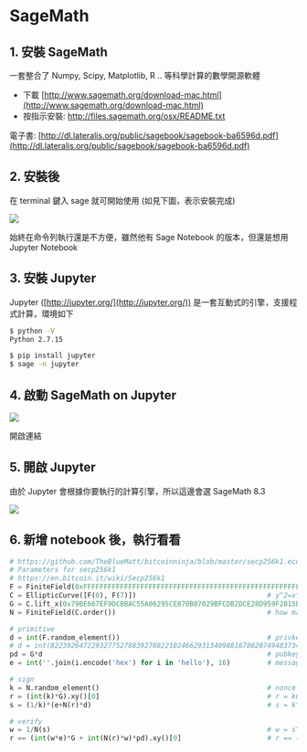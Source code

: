 # SageMath


## 1. 安裝 SageMath

一套整合了 Numpy, Scipy, Matplotlib, R .. 等科學計算的數學開源軟體

- 下載 [http://www.sagemath.org/download-mac.html](http://www.sagemath.org/download-mac.html)
- 按指示安裝: http://files.sagemath.org/osx/README.txt

電子書: [http://dl.lateralis.org/public/sagebook/sagebook-ba6596d.pdf](http://dl.lateralis.org/public/sagebook/sagebook-ba6596d.pdf)


## 2. 安裝後

在 terminal 鍵入 sage 就可開始使用 (如見下圖，表示安裝完成)

![](https://cl.ly/6bfaeadb4204/Image%2525202019-11-20%252520at%25252012.48.22%252520PM.png)

始終在命令列執行還是不方便，雖然他有 Sage Notebook 的版本，但還是想用 Jupyter Notebook


## 3. 安裝 Jupyter

Jupyter ([http://jupyter.org/](http://jupyter.org/)) 是一套互動式的引擎，支援程式計算，環境如下

```bash
$ python -V
Python 2.7.15

$ pip install jupyter
$ sage -n jupyter
```

## 4. 啟動 SageMath on Jupyter

![](https://cl.ly/965be22fe00a/Image%2525202019-11-20%252520at%25252012.50.40%252520PM.png)

開啟連結

## 5. 開啟 Jupyter

由於 Jupyter 會根據你要執行的計算引擎，所以這邊會選 SageMath 8.3

![](https://cl.ly/fe37fc7081bc/Image%2525202019-11-20%252520at%25252012.51.33%252520PM.png)

## 6. 新增 notebook 後，執行看看

```python
# https://github.com/TheBlueMatt/bitcoinninja/blob/master/secp256k1.ecdsa.sage
# Parameters for secp256k1
# https://en.bitcoin.it/wiki/Secp256k1
F = FiniteField(0xFFFFFFFFFFFFFFFFFFFFFFFFFFFFFFFFFFFFFFFFFFFFFFFFFFFFFFFEFFFFFC2F)
C = EllipticCurve([F(0), F(7)])                                # y^2=x^3+ax+b
G = C.lift_x(0x79BE667EF9DCBBAC55A06295CE870B07029BFCDB2DCE28D959F2815B16F81798)
N = FiniteField(C.order())                                     # how many points on the curve

# primitive
d = int(F.random_element())                                    # privkey
# d = int(82239264722932775278839278822102466293134098816780207494037340746696852842337)
pd = G*d                                                       # pubkey
e = int(''.join(i.encode('hex') for i in 'hello'), 16)         # message('hello')

# sign
k = N.random_element()                                         # nonce
r = (int(k)*G).xy()[0]                                         # r = kG.x
s = (1/k)*(e+N(r)*d)                                           # s = k^-1(e+dr)

# verify
w = 1/N(s)                                                     # w = s^-1
r == (int(w*e)*G + int(N(r)*w)*pd).xy()[0]                     # r == (we*G+wr*pd).x

```
